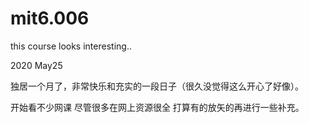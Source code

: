 # mit6.006
this course looks interesting..

2020 May25 

独居一个月了，非常快乐和充实的一段日子（很久没觉得这么开心了好像）。

开始看不少网课 尽管很多在网上资源很全 打算有的放矢的再进行一些补充。
